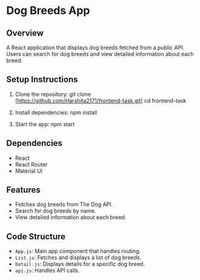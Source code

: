 # Dog Breeds App

## Overview

A React application that displays dog breeds fetched from a public API. Users can search for dog breeds and view detailed information about each breed.

## Setup Instructions

1. Clone the repository:
git clone [https://github.com/Harshita2171/frontend-task.git] cd frontend-task

2. Install dependencies:
npm install

3. Start the app:
npm start

## Dependencies

- React
- React Router
- Material UI

## Features

- Fetches dog breeds from The Dog API.
- Search for dog breeds by name.
- View detailed information about each breed.

## Code Structure

- `App.js`: Main app component that handles routing.
- `List.js`: Fetches and displays a list of dog breeds.
- `Detail.js`: Displays details for a specific dog breed.
- `api.js`: Handles API calls.
